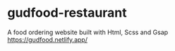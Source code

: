 # gudfood-restaurant
A food ordering website built with Html, Scss and Gsap
https://gudfood.netlify.app/
